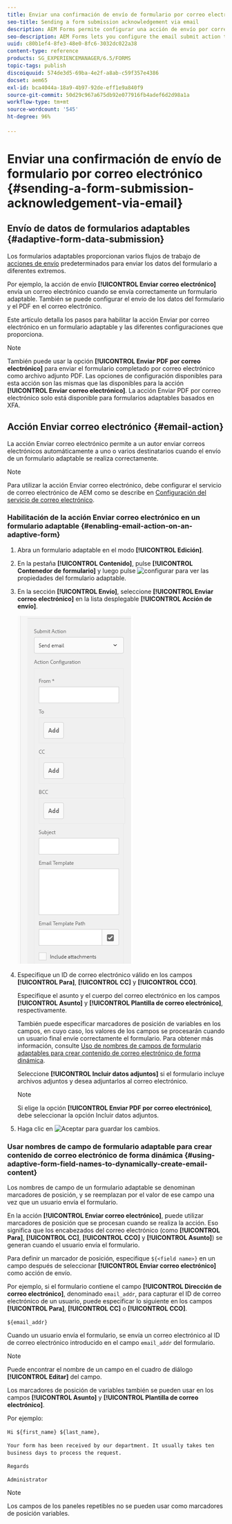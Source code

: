```yaml
---
title: Enviar una confirmación de envío de formulario por correo electrónico
seo-title: Sending a form submission acknowledgement via email
description: AEM Forms permite configurar una acción de envío por correo electrónico que envía una confirmación a un usuario al enviar el formulario.
seo-description: AEM Forms lets you configure the email submit action that sends an acknowledgement to a user on submitting the form.
uuid: c80b1ef4-8fe3-48e0-8fc6-3032dc022a38
content-type: reference
products: SG_EXPERIENCEMANAGER/6.5/FORMS
topic-tags: publish
discoiquuid: 574de3d5-69ba-4e2f-a8ab-c59f357e4386
docset: aem65
exl-id: bca4044a-18a9-4b97-92de-eff1e9a840f9
source-git-commit: 50d29c967a675db92e077916fb4adef6d2d98a1a
workflow-type: tm+mt
source-wordcount: '545'
ht-degree: 96%

---
```


# Enviar una confirmación de envío de formulario por correo electrónico {#sending-a-form-submission-acknowledgement-via-email}

## Envío de datos de formularios adaptables {#adaptive-form-data-submission}

Los formularios adaptables proporcionan varios flujos de trabajo de [acciones de envío](../../forms/using/configuring-submit-actions.md) predeterminados para enviar los datos del formulario a diferentes extremos.

Por ejemplo, la acción de envío **[!UICONTROL Enviar correo electrónico]** envía un correo electrónico cuando se envía correctamente un formulario adaptable. También se puede configurar el envío de los datos del formulario y el PDF en el correo electrónico.

Este artículo detalla los pasos para habilitar la acción Enviar por correo electrónico en un formulario adaptable y las diferentes configuraciones que proporciona.

>[!NOTE]
>
>También puede usar la opción **[!UICONTROL Enviar PDF por correo electrónico]** para enviar el formulario completado por correo electrónico como archivo adjunto PDF. Las opciones de configuración disponibles para esta acción son las mismas que las disponibles para la acción **[!UICONTROL Enviar correo electrónico]**. La acción Enviar PDF por correo electrónico solo está disponible para formularios adaptables basados en XFA.

## Acción Enviar correo electrónico {#email-action}

La acción Enviar correo electrónico permite a un autor enviar correos electrónicos automáticamente a uno o varios destinatarios cuando el envío de un formulario adaptable se realiza correctamente.

>[!NOTE]
>
>Para utilizar la acción Enviar correo electrónico, debe configurar el servicio de correo electrónico de AEM como se describe en [Configuración del servicio de correo electrónico](/help/sites-administering/notification.md#configuring-the-mail-service).

### Habilitación de la acción Enviar correo electrónico en un formulario adaptable {#enabling-email-action-on-an-adaptive-form}

1. Abra un formulario adaptable en el modo **[!UICONTROL Edición]**.

1. En la pestaña **[!UICONTROL Contenido]**, pulse **[!UICONTROL Contenedor de formulario]** y luego pulse ![configurar](assets/configure-icon.svg) para ver las propiedades del formulario adaptable.

1. En la sección **[!UICONTROL Envío]**, seleccione **[!UICONTROL Enviar correo electrónico]** en la lista desplegable **[!UICONTROL Acción de envío]**.

   ![Acciones de envío](assets/submission-actions.png)

1. Especifique un ID de correo electrónico válido en los campos **[!UICONTROL Para]**, **[!UICONTROL CC]** y **[!UICONTROL CCO]**.

   Especifique el asunto y el cuerpo del correo electrónico en los campos **[!UICONTROL Asunto]** y **[!UICONTROL Plantilla de correo electrónico]**, respectivamente.

   También puede especificar marcadores de posición de variables en los campos, en cuyo caso, los valores de los campos se procesarán cuando un usuario final envíe correctamente el formulario. Para obtener más información, consulte [Uso de nombres de campos de formulario adaptables para crear contenido de correo electrónico de forma dinámica](../../forms/using/form-submission-receipt-via-email.md#p-using-adaptive-form-field-names-to-dynamically-create-email-content-p).

   Seleccione **[!UICONTROL Incluir datos adjuntos]** si el formulario incluye archivos adjuntos y desea adjuntarlos al correo electrónico.

   >[!NOTE]
   >
   >Si elige la opción **[!UICONTROL Enviar PDF por correo electrónico]**, debe seleccionar la opción Incluir datos adjuntos.

1. Haga clic en ![Aceptar](assets/save_icon.svg) para guardar los cambios.

### Usar nombres de campo de formulario adaptable para crear contenido de correo electrónico de forma dinámica {#using-adaptive-form-field-names-to-dynamically-create-email-content}

Los nombres de campo de un formulario adaptable se denominan marcadores de posición, y se reemplazan por el valor de ese campo una vez que un usuario envía el formulario.

En la acción **[!UICONTROL Enviar correo electrónico]**, puede utilizar marcadores de posición que se procesan cuando se realiza la acción. Eso significa que los encabezados del correo electrónico (como **[!UICONTROL Para]**, **[!UICONTROL CC]**, **[!UICONTROL CCO]** y **[!UICONTROL Asunto]**) se generan cuando el usuario envía el formulario.

Para definir un marcador de posición, especifique `${<field name>}` en un campo después de seleccionar **[!UICONTROL Enviar correo electrónico]** como acción de envío.

Por ejemplo, si el formulario contiene el campo **[!UICONTROL Dirección de correo electrónico]**, denominado `email_addr`, para capturar el ID de correo electrónico de un usuario, puede especificar lo siguiente en los campos **[!UICONTROL Para]**, **[!UICONTROL CC]** o **[!UICONTROL CCO]**.

`${email_addr}`

Cuando un usuario envía el formulario, se envía un correo electrónico al ID de correo electrónico introducido en el campo `email_addr` del formulario.

>[!NOTE]
>
>Puede encontrar el nombre de un campo en el cuadro de diálogo **[!UICONTROL Editar]** del campo.

Los marcadores de posición de variables también se pueden usar en los campos **[!UICONTROL Asunto]** y **[!UICONTROL Plantilla de correo electrónico]**.

Por ejemplo:

`Hi ${first_name} ${last_name},`

`Your form has been received by our department. It usually takes ten business days to process the request.`

`Regards`

`Administrator`

>[!NOTE]
>
>Los campos de los paneles repetibles no se pueden usar como marcadores de posición variables.
